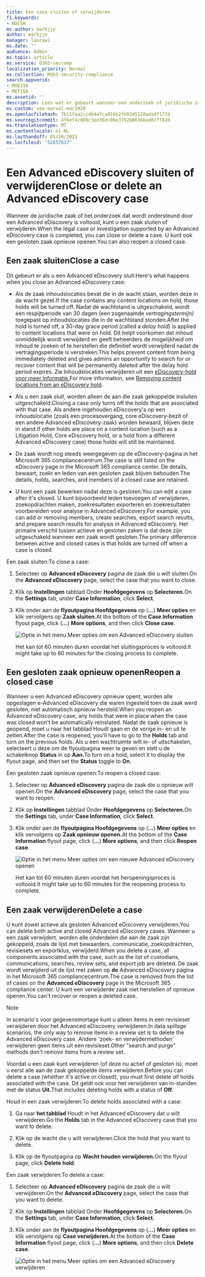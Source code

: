 ```yaml
---
title: Een case sluiten of verwijderen
f1.keywords:
- NOCSH
ms.author: markjjo
author: markjjo
manager: laurawi
ms.date: ''
audience: Admin
ms.topic: article
ms.service: O365-seccomp
localization_priority: Normal
ms.collection: M365-security-compliance
search.appverid:
- MOE150
- MET150
ms.assetid: ''
description: Lees wat er gebeurt wanneer een onderzoek of juridische zaak die wordt ondersteund door een Advanced eDiscovery zaak wordt gesloten of verwijderd.
ms.custom: seo-marvel-mar2020
ms.openlocfilehash: 7b11faa2ccdb44fca916b2f602d5120adadf1739
ms.sourcegitcommit: 4f6ef4cd09c3ed36dc0be3702b0636bad6cff8a9
ms.translationtype: MT
ms.contentlocale: nl-NL
ms.lasthandoff: 05/26/2021
ms.locfileid: "52657637"
---
```

# <a name="close-or-delete-an-advanced-ediscovery-case"></a><span data-ttu-id="e22aa-103">Een Advanced eDiscovery sluiten of verwijderen</span><span class="sxs-lookup"><span data-stu-id="e22aa-103">Close or delete an Advanced eDiscovery case</span></span>

<span data-ttu-id="e22aa-104">Wanneer de juridische zaak of het onderzoek dat wordt ondersteund door een Advanced eDiscovery is voltooid, kunt u een zaak sluiten of verwijderen.</span><span class="sxs-lookup"><span data-stu-id="e22aa-104">When the legal case or investigation supported by an Advanced eDiscovery case is completed, you can close or delete a case.</span></span> <span data-ttu-id="e22aa-105">U kunt ook een gesloten zaak opnieuw openen.</span><span class="sxs-lookup"><span data-stu-id="e22aa-105">You can also reopen a closed case.</span></span>

## <a name="close-a-case"></a><span data-ttu-id="e22aa-106">Een zaak sluiten</span><span class="sxs-lookup"><span data-stu-id="e22aa-106">Close a case</span></span>

<span data-ttu-id="e22aa-107">Dit gebeurt er als u een Advanced eDiscovery sluit:</span><span class="sxs-lookup"><span data-stu-id="e22aa-107">Here's what happens when you close an Advanced eDiscovery case:</span></span>

- <span data-ttu-id="e22aa-108">Als de zaak inhoudslocaties bevat die in de wacht staan, worden deze in de wacht gezet.</span><span class="sxs-lookup"><span data-stu-id="e22aa-108">If the case contains any content locations on hold, those holds will be turned off.</span></span> <span data-ttu-id="e22aa-109">Nadat de wachtstand is uitgeschakeld, wordt een respijtperiode van 30 dagen (een zogenaamde *vertragingstermijn)* toegepast op inhoudslocaties die in de wachtstand stonden.</span><span class="sxs-lookup"><span data-stu-id="e22aa-109">After the hold is turned off, a 30-day grace period (called a *delay hold*) is applied to content locations that were on hold.</span></span> <span data-ttu-id="e22aa-110">Dit helpt voorkomen dat inhoud onmiddellijk wordt verwijderd en geeft beheerders de mogelijkheid om inhoud te zoeken of te herstellen die definitief wordt verwijderd nadat de vertragingsperiode is verstreken.</span><span class="sxs-lookup"><span data-stu-id="e22aa-110">This helps prevent content from being immediately deleted and gives admins an opportunity to search for or recover content that will be permanently deleted after the delay hold period expires.</span></span> <span data-ttu-id="e22aa-111">Zie Inhoudslocaties verwijderen uit een [eDiscovery-hold voor meer informatie.](create-ediscovery-holds.md#removing-content-locations-from-an-ediscovery-hold)</span><span class="sxs-lookup"><span data-stu-id="e22aa-111">For more information, see [Removing content locations from an eDiscovery hold](create-ediscovery-holds.md#removing-content-locations-from-an-ediscovery-hold).</span></span>

- <span data-ttu-id="e22aa-112">Als u een zaak sluit, worden alleen de aan die zaak gekoppelde insluiten uitgeschakeld.</span><span class="sxs-lookup"><span data-stu-id="e22aa-112">Closing a case only turns off the holds that are associated with that case.</span></span> <span data-ttu-id="e22aa-113">Als andere ingehouden eDiscovery's op een inhoudslocatie (zoals een procesovergang, core eDiscovery-bezit of een andere Advanced eDiscovery-zaak) worden bewaard, blijven deze in stand.</span><span class="sxs-lookup"><span data-stu-id="e22aa-113">If other holds are place on a content location (such as a Litigation Hold, Core eDiscovery hold, or a hold from a different Advanced eDiscovery case) those holds will still be maintained.</span></span>

- <span data-ttu-id="e22aa-114">De zaak wordt nog steeds weergegeven op de eDiscovery-pagina in het Microsoft 365 compliancecentrum.</span><span class="sxs-lookup"><span data-stu-id="e22aa-114">The case is still listed on the eDiscovery page in the Microsoft 365 compliance center.</span></span> <span data-ttu-id="e22aa-115">De details, bewaart, zoekt en leden van een gesloten zaak blijven behouden.</span><span class="sxs-lookup"><span data-stu-id="e22aa-115">The details, holds, searches, and members of a closed case are retained.</span></span>

- <span data-ttu-id="e22aa-116">U kunt een zaak bewerken nadat deze is gesloten.</span><span class="sxs-lookup"><span data-stu-id="e22aa-116">You can edit a case after it's closed.</span></span> <span data-ttu-id="e22aa-117">U kunt bijvoorbeeld leden toevoegen of verwijderen, zoekopdrachten maken, zoekresultaten exporteren en zoekresultaten voorbereiden voor analyse in Advanced eDiscovery.</span><span class="sxs-lookup"><span data-stu-id="e22aa-117">For example, you can add or removing members, create searches, export search results, and prepare search results for analysis in Advanced eDiscovery.</span></span> <span data-ttu-id="e22aa-118">Het primaire verschil tussen actieve en gesloten zaken is dat deze zijn uitgeschakeld wanneer een zaak wordt gesloten.</span><span class="sxs-lookup"><span data-stu-id="e22aa-118">The primary difference between active and closed cases is that holds are turned off when a case is closed.</span></span>

<span data-ttu-id="e22aa-119">Een zaak sluiten:</span><span class="sxs-lookup"><span data-stu-id="e22aa-119">To close a case:</span></span>

1. <span data-ttu-id="e22aa-120">Selecteer op **Advanced eDiscovery** pagina de zaak die u wilt sluiten.</span><span class="sxs-lookup"><span data-stu-id="e22aa-120">On the **Advanced eDiscovery** page, select the case that you want to close.</span></span>

2. <span data-ttu-id="e22aa-121">Klik op **Instellingen** tabblad Onder **Hoofdgegevens** op **Selecteren.**</span><span class="sxs-lookup"><span data-stu-id="e22aa-121">On the **Settings** tab, under **Case Information**, click **Select**.</span></span>

3. <span data-ttu-id="e22aa-122">Klik onder aan de **flyoutpagina Hoofdgegevens** op (**...**) **Meer opties** en klik vervolgens op **Zaak sluiten.**</span><span class="sxs-lookup"><span data-stu-id="e22aa-122">At the bottom of the **Case Information** flyout page, click (**...**) **More options**, and then click **Close case**.</span></span>

   ![Optie in het menu Meer opties om een Advanced eDiscovery sluiten](..\Media\CloseAdvancedeDiscoveryCase.png)

   <span data-ttu-id="e22aa-124">Het kan tot 60 minuten duren voordat het sluitingsproces is voltooid.</span><span class="sxs-lookup"><span data-stu-id="e22aa-124">It might take up to 60 minutes for the closing process to complete.</span></span>

## <a name="reopen-a-closed-case"></a><span data-ttu-id="e22aa-125">Een gesloten zaak opnieuw openen</span><span class="sxs-lookup"><span data-stu-id="e22aa-125">Reopen a closed case</span></span>

<span data-ttu-id="e22aa-126">Wanneer u een Advanced eDiscovery opnieuw opent, worden alle opgeslagen e-Advanced eDiscovery die waren ingesteld toen de zaak werd gesloten, niet automatisch opnieuw hersteld.</span><span class="sxs-lookup"><span data-stu-id="e22aa-126">When you reopen an Advanced eDiscovery case, any holds that were in place when the case was closed won't be automatically reinstated.</span></span> <span data-ttu-id="e22aa-127">Nadat de zaak opnieuw is geopend, moet  u naar het tabblad Houdt gaan en de vorige in- en uit te zetten.</span><span class="sxs-lookup"><span data-stu-id="e22aa-127">After the case is reopened, you'll have to go to the **Holds** tab and turn on the previous holds.</span></span> <span data-ttu-id="e22aa-128">Als u een wachtruimte wilt in- of uitschakelen, selecteert u deze om de flyoutpagina weer te geven en stelt u de schakelknop **Status** in op **Aan.**</span><span class="sxs-lookup"><span data-stu-id="e22aa-128">To turn on a hold, select it to display the flyout page, and then set the **Status** toggle to **On**.</span></span>

<span data-ttu-id="e22aa-129">Een gesloten zaak opnieuw openen:</span><span class="sxs-lookup"><span data-stu-id="e22aa-129">To reopen a closed case:</span></span>

1. <span data-ttu-id="e22aa-130">Selecteer op **Advanced eDiscovery** pagina de zaak die u opnieuw wilt openen.</span><span class="sxs-lookup"><span data-stu-id="e22aa-130">On the **Advanced eDiscovery** page, select the case that you want to reopen.</span></span>

2. <span data-ttu-id="e22aa-131">Klik op **Instellingen** tabblad Onder **Hoofdgegevens** op **Selecteren.**</span><span class="sxs-lookup"><span data-stu-id="e22aa-131">On the **Settings** tab, under **Case Information**, click **Select**.</span></span>

3. <span data-ttu-id="e22aa-132">Klik onder aan de **flyoutpagina Hoofdgegevens** op (**...**) **Meer opties** en klik vervolgens op **Zaak opnieuw openen.**</span><span class="sxs-lookup"><span data-stu-id="e22aa-132">At the bottom of the **Case Information** flyout page, click (**...**) **More options**, and then click **Reopen case**.</span></span>

   ![Optie in het menu Meer opties om een nieuwe Advanced eDiscovery openen](..\Media\ReopenAdvancedeDiscoveryCase.png)

   <span data-ttu-id="e22aa-134">Het kan tot 60 minuten duren voordat het heropeningsproces is voltooid.</span><span class="sxs-lookup"><span data-stu-id="e22aa-134">It might take up to 60 minutes for the reopening process to complete.</span></span>

## <a name="delete-a-case"></a><span data-ttu-id="e22aa-135">Een zaak verwijderen</span><span class="sxs-lookup"><span data-stu-id="e22aa-135">Delete a case</span></span>

<span data-ttu-id="e22aa-136">U kunt zowel actieve als gesloten Advanced eDiscovery verwijderen.</span><span class="sxs-lookup"><span data-stu-id="e22aa-136">You can delete both active and closed Advanced eDiscovery cases.</span></span> <span data-ttu-id="e22aa-137">Wanneer u een zaak verwijdert, worden alle onderdelen die aan de zaak zijn gekoppeld, zoals de lijst met bewaarders, communicatie, zoekopdrachten, revisiesets en exportklus, verwijderd.</span><span class="sxs-lookup"><span data-stu-id="e22aa-137">When you delete a case, all components associated with the case, such as the list of custodians, communications, searches, review sets, and export job are deleted.</span></span> <span data-ttu-id="e22aa-138">De zaak wordt verwijderd uit de lijst met zaken op **de** Advanced eDiscovery pagina in het Microsoft 365 compliancecentrum.</span><span class="sxs-lookup"><span data-stu-id="e22aa-138">The case is removed from the list of cases on the **Advanced eDiscovery** page in the Microsoft 365 compliance center.</span></span> <span data-ttu-id="e22aa-139">U kunt een verwijderde zaak niet herstellen of opnieuw openen.</span><span class="sxs-lookup"><span data-stu-id="e22aa-139">You can't recover or reopen a deleted case.</span></span>

> [!NOTE]
> <span data-ttu-id="e22aa-140">In scenario's voor gegevensmortage kunt u alleen items in een revisieset verwijderen door het Advanced eDiscovery verwijderen.</span><span class="sxs-lookup"><span data-stu-id="e22aa-140">In data spillage scenarios, the only way to remove items in a review set is to delete the Advanced eDiscovery case.</span></span> <span data-ttu-id="e22aa-141">Andere 'zoek- en verwijdermethoden' verwijderen geen items uit een revisieset.</span><span class="sxs-lookup"><span data-stu-id="e22aa-141">Other "search and purge" methods don't remove items from a review set.</span></span>

<span data-ttu-id="e22aa-142">Voordat u een zaak kunt verwijderen (of deze nu  actief of gesloten is), moet u eerst alle aan de zaak gekoppelde items verwijderen.</span><span class="sxs-lookup"><span data-stu-id="e22aa-142">Before you can delete a case (whether it's active or closed), you must first delete *all* holds associated with the case.</span></span> <span data-ttu-id="e22aa-143">Dit geldt ook voor het verwijderen van in-standen met de status **Uit.**</span><span class="sxs-lookup"><span data-stu-id="e22aa-143">That includes deleting holds with a status of **Off**.</span></span>

<span data-ttu-id="e22aa-144">Houd in een zaak verwijderen:</span><span class="sxs-lookup"><span data-stu-id="e22aa-144">To delete holds associated with a case:</span></span>

1. <span data-ttu-id="e22aa-145">Ga naar **het tabblad** Houdt in het Advanced eDiscovery dat u wilt verwijderen.</span><span class="sxs-lookup"><span data-stu-id="e22aa-145">Go the **Holds** tab in the Advanced eDiscovery case that you want to delete.</span></span>

2. <span data-ttu-id="e22aa-146">Klik op de wacht die u wilt verwijderen.</span><span class="sxs-lookup"><span data-stu-id="e22aa-146">Click the hold that you want to delete.</span></span>

3. <span data-ttu-id="e22aa-147">Klik op de flyoutpagina op **Wacht houden verwijderen.**</span><span class="sxs-lookup"><span data-stu-id="e22aa-147">On the flyout page, click **Delete hold**.</span></span>

<span data-ttu-id="e22aa-148">Een zaak verwijderen:</span><span class="sxs-lookup"><span data-stu-id="e22aa-148">To delete a case:</span></span>

1. <span data-ttu-id="e22aa-149">Selecteer op **Advanced eDiscovery** pagina de zaak die u wilt verwijderen.</span><span class="sxs-lookup"><span data-stu-id="e22aa-149">On the **Advanced eDiscovery** page, select the case that you want to delete.</span></span>

2. <span data-ttu-id="e22aa-150">Klik op **Instellingen** tabblad Onder **Hoofdgegevens** op **Selecteren.**</span><span class="sxs-lookup"><span data-stu-id="e22aa-150">On the **Settings** tab, under **Case Information**, click **Select**.</span></span>

3. <span data-ttu-id="e22aa-151">Klik onder aan de **flyoutpagina Hoofdgegevens** op (**...**) **Meer opties** en klik vervolgens op **Case verwijderen.**</span><span class="sxs-lookup"><span data-stu-id="e22aa-151">At the bottom of the **Case Information** flyout page, click (**...**) **More options**, and then click **Delete case**.</span></span>

   ![Optie in het menu Meer opties om een Advanced eDiscovery verwijderen](..\Media\DeleteAdvancedeDiscoveryCase.png)
